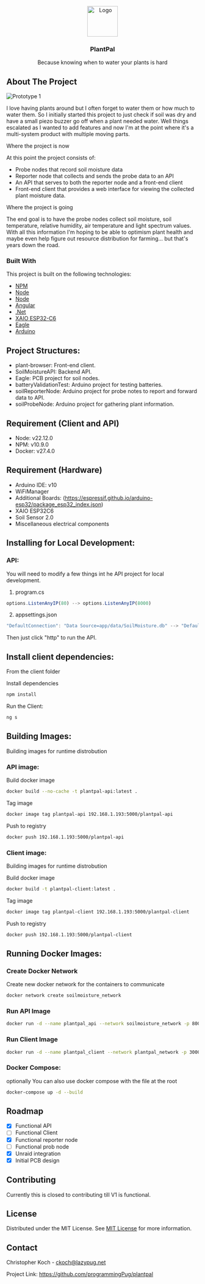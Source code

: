 
<br/>
<div align="center">
<a href="https://github.com/programmingPug/plantpal">
<img src="https://imgur.com/BdczfrQ.png" alt="Logo" width="80" height="80">
</a>
<h3 align="center">PlantPal</h3>
<p align="center">
Because knowing when to water your plants is hard


  


</p>
</div>

## About The Project

![Prototype 1](https://imgur.com/TyOfD6j.png)

I love having plants around but I often forget to water them or how much to water them. So I initially started this project to just check if soil was dry and have a small piezo buzzer go off when a plant needed water. Well things escalated as I wanted to add features and now I'm at the point where it's a multi-system product with multiple moving parts. 

Where the project is now

At this point the project consists of:
- Probe nodes that record soil moisture data
- Reporter node that collects and sends the probe data to an API
- An API that serves to both the reporter node and a front-end client
- Front-end client that provides a web interface for viewing the collected plant moisture data.

Where the project is going

The end goal is to have the probe nodes collect soil moisture, soil temperature, relative humidity, air temperature and light spectrum values. With all this information I'm hoping to be able to optimism plant health and maybe even help figure out resource distribution for farming... but that's years down the road.
### Built With

This project is built on the following technologies:

- [NPM](https://www.npmjs.com/)
- [Node](https://nodejs.org/en)
- [Node](https://www.docker.com/)
- [Angular](https://angular.dev/)
- [.Net](https://dotnet.microsoft.com/en-us/download)
- [XAIO ESP32-C6](https://wiki.seeedstudio.com/xiao_esp32c6_getting_started/)
- [Eagle](https://www.autodesk.com/products/eagle/overview?term=1-YEAR&tab=subscription)
- [Arduino](https://www.arduino.cc/)

## Project Structures:

- plant-browser: Front-end client.
- SoilMoistureAPI: Backend API.
- Eagle: PCB project for soil nodes.
- batteryValidationTest: Arduino project for testing batteries.
- soilReporterNode: Arduino project for probe notes to report and forward data to API.
- soilProbeNode: Arduino project for gathering plant information.

## Requirement (Client and API)

- Node: v22.12.0
- NPM: v10.9.0
- Docker: v27.4.0

## Requirement (Hardware)
- Arduino IDE: v10
 - WiFiManager
 - Additional Boards: (https://espressif.github.io/arduino-esp32/package_esp32_index.json)
- XAIO ESP32C6
- Soil Sensor 2.0
- Miscellaneous electrical components

## Installing for Local Development:

### API:
You will need to modify a few things int he API project for local development.

1) program.cs
```js
options.ListenAnyIP(80) --> options.ListenAnyIP(8000)
```

2) appsettings.json
```js
"DefaultConnection": "Data Source=app/data/SoilMoisture.db" --> "DefaultConnection": "Data Source=SoilMoisture.db"
```

Then just click "http" to run the API.

## Install client dependencies:
From the client folder

Install dependencies
```sh
npm install
```

Run the Client:
```sh
ng s
```

## Building Images:
Building images for runtime distrobution

### API image:

Build docker image
```sh
docker build --no-cache -t plantpal-api:latest .
```

Tag image
```sh
docker image tag plantpal-api 192.168.1.193:5000/plantpal-api
```

Push to registry
```sh
docker push 192.168.1.193:5000/plantpal-api
```

### Client image:
Building images for runtime distrobution

Build docker image
```sh
docker build -t plantpal-client:latest .
```

Tag image
```sh
docker image tag plantpal-client 192.168.1.193:5000/plantpal-client
```

Push to registry
```sh
docker push 192.168.1.193:5000/plantpal-client
```

## Running Docker Images:

### Create Docker Network
Create new docker network for the containers to communicate
```sh
docker network create soilmoisture_network
```

### Run API Image

```sh
docker run -d --name plantpal_api --network soilmoisture_network -p 8000:80 plantpal_api:latest
```

### Run Client Image
```sh
docker run -d --name plantpal_client --network plantpal_network -p 3000:80 plantpal_client:latest
```

### Docker Compose:
optionally You can also use docker compose with the file at the root

```sh
docker-compose up -d --build
```



## Roadmap

- [X] Functional API
- [ ] Functional Client
- [X] Functional reporter node
- [ ] Functional prob node
- [X] Unraid integration
- [X] Initial PCB design 
## Contributing

Currently this is closed to contributing till V1 is functional.
## License

Distributed under the MIT License. See [MIT License](https://opensource.org/licenses/MIT) for more information.
## Contact

Christopher Koch - ckoch@lazypug.net

Project Link: https://github.com/programmingPug/plantpal
